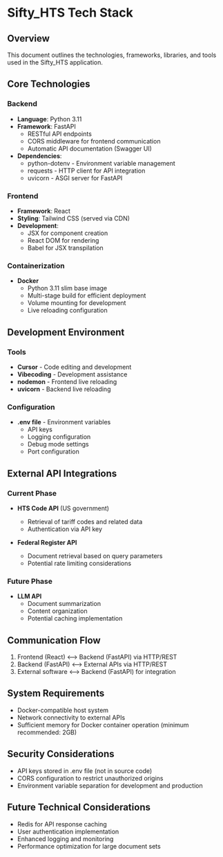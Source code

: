 # Sifty_HTS Tech Stack

## Overview
This document outlines the technologies, frameworks, libraries, and tools used in the Sifty_HTS application.

## Core Technologies

### Backend
- **Language**: Python 3.11
- **Framework**: FastAPI
  - RESTful API endpoints
  - CORS middleware for frontend communication
  - Automatic API documentation (Swagger UI)
- **Dependencies**:
  - python-dotenv - Environment variable management
  - requests - HTTP client for API integration
  - uvicorn - ASGI server for FastAPI

### Frontend
- **Framework**: React
- **Styling**: Tailwind CSS (served via CDN)
- **Development**:
  - JSX for component creation
  - React DOM for rendering
  - Babel for JSX transpilation

### Containerization
- **Docker**
  - Python 3.11 slim base image
  - Multi-stage build for efficient deployment
  - Volume mounting for development
  - Live reloading configuration

## Development Environment

### Tools
- **Cursor** - Code editing and development
- **Vibecoding** - Development assistance
- **nodemon** - Frontend live reloading
- **uvicorn** - Backend live reloading

### Configuration
- **.env file** - Environment variables
  - API keys
  - Logging configuration
  - Debug mode settings
  - Port configuration

## External API Integrations

### Current Phase
- **HTS Code API** (US government)
  - Retrieval of tariff codes and related data
  - Authentication via API key

- **Federal Register API**
  - Document retrieval based on query parameters
  - Potential rate limiting considerations

### Future Phase
- **LLM API**
  - Document summarization
  - Content organization
  - Potential caching implementation

## Communication Flow
1. Frontend (React) <--> Backend (FastAPI) via HTTP/REST
2. Backend (FastAPI) <--> External APIs via HTTP/REST
3. External software <--> Backend (FastAPI) for integration

## System Requirements
- Docker-compatible host system
- Network connectivity to external APIs
- Sufficient memory for Docker container operation (minimum recommended: 2GB)

## Security Considerations
- API keys stored in .env file (not in source code)
- CORS configuration to restrict unauthorized origins
- Environment variable separation for development and production

## Future Technical Considerations
- Redis for API response caching
- User authentication implementation
- Enhanced logging and monitoring
- Performance optimization for large document sets 